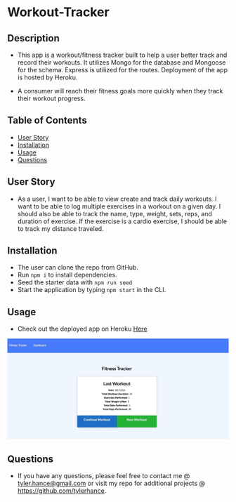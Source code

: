 # Workout-Tracker

<h2>Description</h2>

*  This app is a workout/fitness tracker built to help a user better track and record their workouts. It utilizes Mongo for the database and Mongoose for the schema. Express is utilized for the routes. Deployment of the app is hosted by Heroku.

* A consumer will reach their fitness goals more quickly when they track their workout progress.

## Table of Contents
* [User Story](#userstory)
* [Installation](#installation)
* [Usage](#usage)
* [Questions](#questions)

<h2>User Story</h2>

*   As a user, I want to be able to view create and track daily workouts. I want to be able to log multiple exercises in a workout on a given day. I should also be able to track the name, type, weight, sets, reps, and duration of exercise. If the exercise is a cardio exercise, I should be able to track my distance traveled.

<h2>Installation</h2>

* The user can clone the repo from GitHub. 
* Run `npm i` to install dependencies. 
* Seed the starter data with `npm run seed`
* Start the application by typing `npm start` in the CLI.

<h2>Usage</h2>

* Check out the deployed app on Heroku [Here](https://dry-island-38807.herokuapp.com/)<br>
<img src="/public/assets/images/fitnesstracker.jpeg">

<h2>Questions</h2>

* If you have any questions, please feel free to contact me @ tyler.hance@gmail.com or visit my repo for additional projects @ https://github.com/tylerhance.